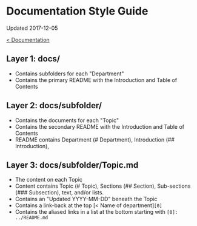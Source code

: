 # Documentation Style Guide

Updated 2017-12-05

[< Documentation][0]

## Layer 1: docs/

- Contains subfolders for each "Department"
- Contains the primary README with the Introduction and Table of Contents

## Layer 2: docs/subfolder/

- Contains the documents for each "Topic"
- Contains the secondary README with the Introduction and Table of Contents
- README contains Department (# Department), Introduction (## Introduction), 

## Layer 3: docs/subfolder/Topic.md

- The content on each Topic
- Content contains Topic (# Topic), Sections (## Section), Sub-sections (### Subsection), text, and/or lists.
- Contains an "Updated YYYY-MM-DD" beneath the Topic
- Contains a link-back at the top [< Name of department]``[0]``
- Contains the aliased links in a list at the bottom starting with ``[0]: ../README.md``

[0]: ../README.md
